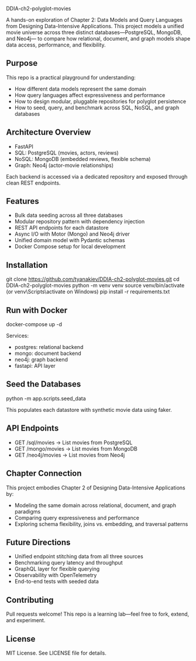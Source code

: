 DDIA-ch2-polyglot-movies

A hands-on exploration of Chapter 2: Data Models and Query Languages from Designing Data-Intensive Applications.
This project models a unified movie universe across three distinct databases—PostgreSQL, MongoDB, and Neo4j—
to compare how relational, document, and graph models shape data access, performance, and flexibility.

Purpose
-------
This repo is a practical playground for understanding:
- How different data models represent the same domain
- How query languages affect expressiveness and performance
- How to design modular, pluggable repositories for polyglot persistence
- How to seed, query, and benchmark across SQL, NoSQL, and graph databases

Architecture Overview
---------------------

- FastAPI
- SQL: PostgreSQL (movies, actors, reviews)
- NoSQL: MongoDB (embedded reviews, flexible schema)
- Graph: Neo4j (actor-movie relationships)

Each backend is accessed via a dedicated repository and exposed through clean REST endpoints.

Features
--------
- Bulk data seeding across all three databases
- Modular repository pattern with dependency injection
- REST API endpoints for each datastore
- Async I/O with Motor (Mongo) and Neo4j driver
- Unified domain model with Pydantic schemas
- Docker Compose setup for local development

Installation
------------
git clone https://github.com/tyanakiev/DDIA-ch2-polyglot-movies.git
cd DDIA-ch2-polyglot-movies
python -m venv venv
source venv/bin/activate  (or venv\Scripts\activate on Windows)
pip install -r requirements.txt

Run with Docker
---------------
docker-compose up -d

Services:
- postgres: relational backend
- mongo: document backend
- neo4j: graph backend
- fastapi: API layer

Seed the Databases
------------------
python -m app.scripts.seed_data

This populates each datastore with synthetic movie data using faker.

API Endpoints
-------------
- GET /sql/movies     → List movies from PostgreSQL
- GET /mongo/movies   → List movies from MongoDB
- GET /neo4j/movies   → List movies from Neo4j

Chapter Connection
------------------
This project embodies Chapter 2 of Designing Data-Intensive Applications by:
- Modeling the same domain across relational, document, and graph paradigms
- Comparing query expressiveness and performance
- Exploring schema flexibility, joins vs. embedding, and traversal patterns

Future Directions
-----------------
- Unified endpoint stitching data from all three sources
- Benchmarking query latency and throughput
- GraphQL layer for flexible querying
- Observability with OpenTelemetry
- End-to-end tests with seeded data

Contributing
------------
Pull requests welcome! This repo is a learning lab—feel free to fork, extend, and experiment.

License
-------
MIT License. See LICENSE file for details.
